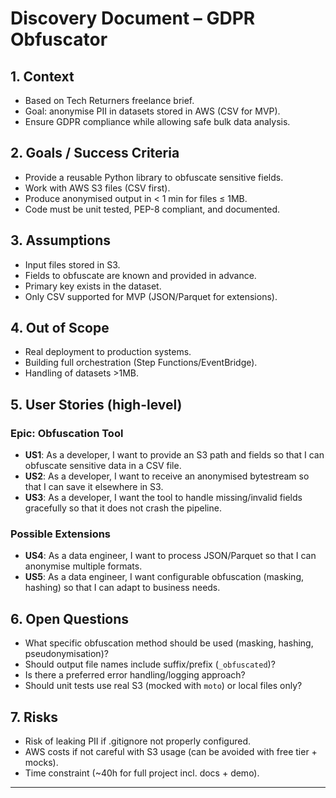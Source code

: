 # Discovery Document – GDPR Obfuscator

## 1. Context
- Based on Tech Returners freelance brief.
- Goal: anonymise PII in datasets stored in AWS (CSV for MVP).
- Ensure GDPR compliance while allowing safe bulk data analysis.

## 2. Goals / Success Criteria
- Provide a reusable Python library to obfuscate sensitive fields.
- Work with AWS S3 files (CSV first).
- Produce anonymised output in < 1 min for files ≤ 1MB.
- Code must be unit tested, PEP-8 compliant, and documented.

## 3. Assumptions
- Input files stored in S3.
- Fields to obfuscate are known and provided in advance.
- Primary key exists in the dataset.
- Only CSV supported for MVP (JSON/Parquet for extensions).

## 4. Out of Scope
- Real deployment to production systems.
- Building full orchestration (Step Functions/EventBridge).
- Handling of datasets >1MB.

## 5. User Stories (high-level)
### Epic: Obfuscation Tool
- **US1**: As a developer, I want to provide an S3 path and fields so that I can obfuscate sensitive data in a CSV file.  
- **US2**: As a developer, I want to receive an anonymised bytestream so that I can save it elsewhere in S3.  
- **US3**: As a developer, I want the tool to handle missing/invalid fields gracefully so that it does not crash the pipeline.  

### Possible Extensions
- **US4**: As a data engineer, I want to process JSON/Parquet so that I can anonymise multiple formats.  
- **US5**: As a data engineer, I want configurable obfuscation (masking, hashing) so that I can adapt to business needs.  

## 6. Open Questions
- What specific obfuscation method should be used (masking, hashing, pseudonymisation)?  
- Should output file names include suffix/prefix (`_obfuscated`)?  
- Is there a preferred error handling/logging approach?  
- Should unit tests use real S3 (mocked with `moto`) or local files only?  

## 7. Risks
- Risk of leaking PII if .gitignore not properly configured.
- AWS costs if not careful with S3 usage (can be avoided with free tier + mocks).
- Time constraint (~40h for full project incl. docs + demo).

---
